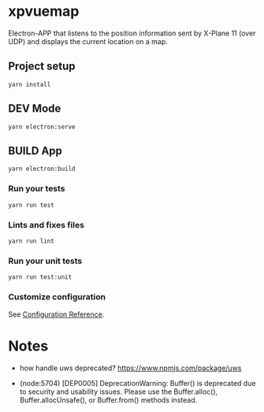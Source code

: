 # xpvuemap

Electron-APP that listens to the position information sent by X-Plane 11 (over UDP) and displays the current location on a map.

## Project setup
```
yarn install
```

## DEV Mode
```
yarn electron:serve
```

## BUILD App
```
yarn electron:build
```

### Run your tests
```
yarn run test
```

### Lints and fixes files
```
yarn run lint
```

### Run your unit tests
```
yarn run test:unit
```

### Customize configuration
See [Configuration Reference](https://cli.vuejs.org/config/).


# Notes

- how handle uws deprecated?
https://www.npmjs.com/package/uws

- (node:5704) [DEP0005] DeprecationWarning: Buffer() is deprecated due to security and usability issues. Please use the Buffer.alloc(), Buffer.allocUnsafe(), or Buffer.from() methods instead.